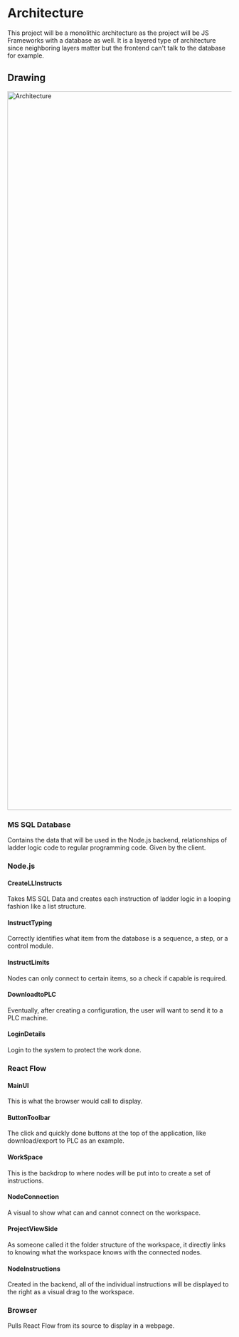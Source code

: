 <h1>Architecture</h1>
This project will be a monolithic architecture as the project will be JS Frameworks with a database as well. It is a layered type of architecture since neighboring layers matter but the frontend can't talk to the database for example. 
<h2>Drawing</h2>
<img width="1616" alt="Architecture" src="https://user-images.githubusercontent.com/38050891/195405169-14cc289c-cb31-46f8-bf29-049eab3638ed.png">
<h3>MS SQL Database</h3>
Contains the data that will be used in the Node.js backend, relationships of ladder logic code to regular programming code. Given by the client. 
<h3>Node.js</h3>
<h4>CreateLLInstructs</h4>
Takes MS SQL Data and creates each instruction of ladder logic in a looping fashion like a list structure. 
<h4>InstructTyping</h4>
Correctly identifies what item from the database is a sequence, a step, or a control module. 
<h4>InstructLimits</h4>
Nodes can only connect to certain items, so a check if capable is required. 
<h4>DownloadtoPLC</h4>
Eventually, after creating a configuration, the user will want to send it to a PLC machine. 
<h4>LoginDetails</h4>
Login to the system to protect the work done. 
<h3>React Flow</h3>
<h4>MainUI</h4>
This is what the browser would call to display.
<h4>ButtonToolbar</h4>
The click and quickly done buttons at the top of the application, like download/export to PLC as an example. 
<h4>WorkSpace</h4>
This is the backdrop to where nodes will be put into to create a set of instructions.
<h4>NodeConnection</h4>
A visual to show what can and cannot connect on the workspace.
<h4>ProjectViewSide</h4>
As someone called it the folder structure of the workspace, it directly links to knowing what the workspace knows with the connected nodes.
<h4>NodeInstructions</h4>
Created in the backend, all of the individual instructions will be displayed to the right as a visual drag to the workspace. 
<h3>Browser</h3>
Pulls React Flow from its source to display in a webpage. 
